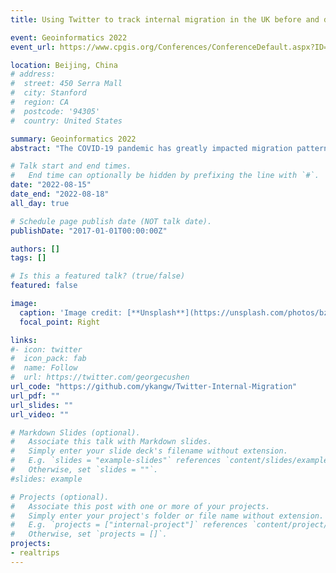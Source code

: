```yaml
---
title: Using Twitter to track internal migration in the UK before and during the COVID-19 pandemic

event: Geoinformatics 2022
event_url: https://www.cpgis.org/Conferences/ConferenceDefault.aspx?ID=2078

location: Beijing, China
# address:
#  street: 450 Serra Mall
#  city: Stanford
#  region: CA
#  postcode: '94305'
#  country: United States

summary: Geoinformatics 2022
abstract: "The COVID-19 pandemic has greatly impacted migration patterns. Understanding the consequences of this impact requires the implementation of economical and effective monitoring tools. Here, we propose a privacy-preserving framework for monitoring migration at national and local authority scales based on geocoding and estimating home locations using Twitter data. We demonstrate this approach by analysing data corresponding to the UK, dated from January 2019 to December 2021. Our findings point to complex social processes unfolding differently over space and time, likely driven by variations in policy adherence, vaccine relaxation, and regional interventions. In particular, the pandemic and lockdown policies significantly reduced the rate of migration, but mass vaccination soon mitigated the effect. Furthermore, people moved out of large cities to the nearby countryside during the peak of the pandemic in 2020, and most had not returned by the end of 2021, although large cities recovered more quickly than did other regions. Our results are consistent with official migration flow data released by the Office for National Statistics, showing that despite the biases present in Twitter data, it is highly valuable for trend analysis."

# Talk start and end times.
#   End time can optionally be hidden by prefixing the line with `#`.
date: "2022-08-15"
date_end: "2022-08-18"
all_day: true

# Schedule page publish date (NOT talk date).
publishDate: "2017-01-01T00:00:00Z"

authors: []
tags: []

# Is this a featured talk? (true/false)
featured: false

image:
  caption: 'Image credit: [**Unsplash**](https://unsplash.com/photos/bzdhc5b3Bxs)'
  focal_point: Right

links:
#- icon: twitter
#  icon_pack: fab
#  name: Follow
#  url: https://twitter.com/georgecushen
url_code: "https://github.com/ykangw/Twitter-Internal-Migration"
url_pdf: ""
url_slides: ""
url_video: ""

# Markdown Slides (optional).
#   Associate this talk with Markdown slides.
#   Simply enter your slide deck's filename without extension.
#   E.g. `slides = "example-slides"` references `content/slides/example-slides.md`.
#   Otherwise, set `slides = ""`.
#slides: example

# Projects (optional).
#   Associate this post with one or more of your projects.
#   Simply enter your project's folder or file name without extension.
#   E.g. `projects = ["internal-project"]` references `content/project/deep-learning/index.md`.
#   Otherwise, set `projects = []`.
projects:
- realtrips
---
```


<!-- {{% callout note %}}
Click on the **Slides** button above to view the built-in slides feature.
{{% /callout %}}

Slides can be added in a few ways:

- **Create** slides using Wowchemy's [*Slides*](https://wowchemy.com/docs/managing-content/#create-slides) feature and link using `slides` parameter in the front matter of the talk file
- **Upload** an existing slide deck to `static/` and link using `url_slides` parameter in the front matter of the talk file
- **Embed** your slides (e.g. Google Slides) or presentation video on this page using [shortcodes](https://wowchemy.com/docs/writing-markdown-latex/).

Further event details, including [page elements](https://wowchemy.com/docs/writing-markdown-latex/) such as image galleries, can be added to the body of this page. -->
